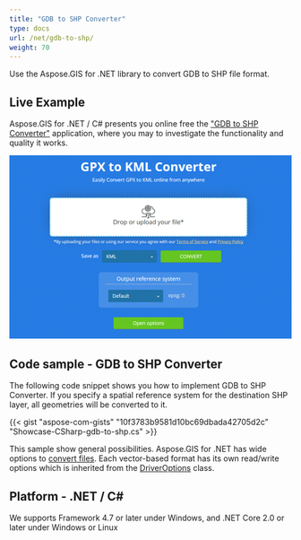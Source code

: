 ```yaml
---
title: "GDB to SHP Converter"
type: docs
url: /net/gdb-to-shp/
weight: 70
---
```


Use the Aspose.GIS for .NET library to convert GDB to SHP file format.

## **Live Example**

Aspose.GIS for .NET / C# presents you online free the ["GDB to SHP Converter"](https://products.aspose.app/gis/conversion/gdb-to-shp) application, where you may to investigate the functionality and quality it works.

![GDB to SHP Converter App](conversion.png)

## **Code sample - GDB to SHP Converter**

The following code snippet shows you how to implement GDB to SHP Converter. If you specify a spatial reference system for the destination SHP layer, all geometries will be converted to it. 

{{< gist "aspose-com-gists" "10f3783b9581d10bc69dbada42705d2c" "Showcase-CSharp-gdb-to-shp.cs" >}}

This sample show general possibilities. Aspose.GIS for .NET has wide options to [convert files](https://docs.aspose.com/gis/net/vector-layers/). Each vector-based format has its own read/write options which is inherited from the [DriverOptions](https://apireference.aspose.com/gis/net/aspose.gis/driveroptions) class.

## **Platform - .NET / C#**

We supports Framework 4.7 or later under Windows, and .NET Core 2.0 or later under Windows or Linux
